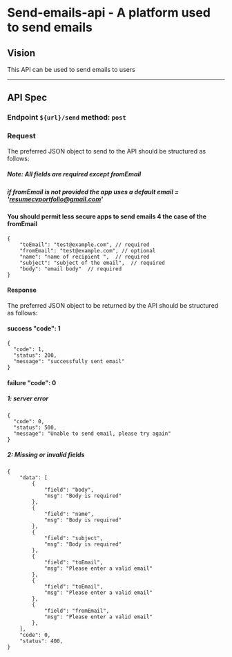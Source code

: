# Send-emails-api - A platform used to send emails

## Vision

This API can be used to send emails to users

---

## API Spec

### Endpoint `${url}/send` method: `post`

### Request

The preferred JSON object to send to the API should be structured as follows:

##### Note: All fields are required except fromEmail

##### if fromEmail is not provided the app uses a default email = 'resumecvportfolio@gmail.com'

#### You should permit less secure apps to send emails 4 the case of the fromEmail

```source-json
{
    "toEmail": "test@example.com", // required
    "fromEmail": "test@example.com", // optional
    "name": "name of recipient ",  // required
    "subject": "subject of the email",  // required
    "body": "email body"  // required
}
```

#### Response

The preferred JSON object to be returned by the API should be structured as follows:

#### success "code": 1

```source-json
{
  "code": 1,
  "status": 200,
  "message": "successfully sent email"
}
```

#### failure "code": 0

##### 1: server error

```source-json
{
  "code": 0,
  "status": 500,
  "message": "Unable to send email, please try again"
}
```

##### 2: Missing or invalid fields

```source-json
{
    "data": [
        {
            "field": "body",
            "msg": "Body is required"
        },
        {
            "field": "name",
            "msg": "Body is required"
        },
        {
            "field": "subject",
            "msg": "Body is required"
        },
        {
            "field": "toEmail",
            "msg": "Please enter a valid email"
        },
        {
            "field": "toEmail",
            "msg": "Please enter a valid email"
        },
        {
            "field": "fromEmail",
            "msg": "Please enter a valid email"
        },
    ],
    "code": 0,
    "status": 400,
}
```
